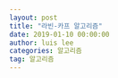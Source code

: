 ```yaml
---
layout: post
title: "라빈-카프 알고리즘"
date: 2019-01-10 00:00:00
author: luis lee
categories: 알고리즘
tag: 알고리즘
---
```

